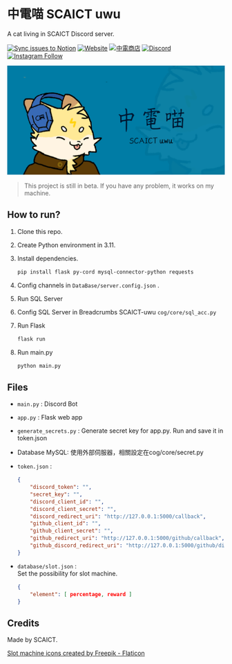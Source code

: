 # 中電喵 SCAICT uwu

A cat living in SCAICT Discord server.

[![Sync issues to Notion](https://github.com/SCAICT/SCAICT-uwu/actions/workflows/notion.yml/badge.svg?event=issues)](https://github.com/SCAICT/SCAICT-uwu/actions/workflows/notion.yml)
[![Website](https://img.shields.io/website?label=官方網站&style=flat-square&url=https%3A%2F%2Fscaict.org%2F)](https://scaict.org/)
[![中電商店](https://img.shields.io/website?label=中電商店&style=flat-square&url=https%3A%2F%2Fstore.scaict.org%2F)](https://store.scaict.org/)
[![Discord](https://img.shields.io/discord/959823904266944562?label=Discord&logo=discord&style=flat-square)](https://dc.scaict.org)
[![Instagram Follow](https://img.shields.io/badge/follow-%40scaict.tw-pink?style=flat-square&logo=instagram)](https://www.instagram.com/scaict.tw/)

![中電喵 SCAICT uwu](thumbnail.png)

> This project is still in beta. If you have any problem, it works on my machine.

## How to run?

1. Clone this repo.
2. Create Python environment in 3.11.
3. Install dependencies.

   ```bash
   pip install flask py-cord mysql-connector-python requests
   ```

4. Config channels in `DataBase/server.config.json` .
5. Run SQL Server
6. Config SQL Server in Breadcrumbs SCAICT-uwu `cog/core/sql_acc.py`

7. Run Flask

   ```bash
   flask run
   ```

8. Run main.py

   ```bash
   python main.py
   ```

## Files

* `main.py` : Discord Bot
* `app.py` : Flask web app
* `generate_secrets.py` : Generate secret key for app.py. Run and save it in token.json
* Database MySQL: 使用外部伺服器，相關設定在cog/core/secret.py
* `token.json` :

  ```json
  {
      "discord_token": "",
      "secret_key": "",
      "discord_client_id": "",
      "discord_client_secret": "",
      "discord_redirect_uri": "http://127.0.0.1:5000/callback",
      "github_client_id": "",
      "github_client_secret": "",
      "github_redirect_uri": "http://127.0.0.1:5000/github/callback",
      "github_discord_redirect_uri": "http://127.0.0.1:5000/github/discord-callback"
  }
  ```

* `database/slot.json` :\
  Set the possibility for slot machine.

  ```json
  {
      "element": [ percentage, reward ]
  }
  ```

## Credits

Made by SCAICT.

[Slot machine icons created by Freepik - Flaticon](https://www.flaticon.com/free-icons/slot-machine)
